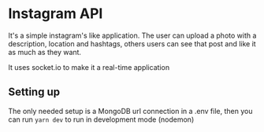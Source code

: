 # Instagram API

It's a simple instagram's like application. The user can upload a photo with a description, location and hashtags, others users can see that post and like it as much as they want.

It uses socket.io to make it a real-time application

## Setting up

The only needed setup is a MongoDB url connection in a .env file, then you can run `yarn dev` to run in development mode (nodemon)
